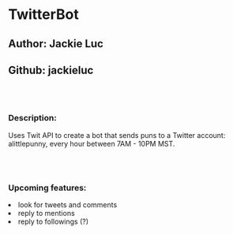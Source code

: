 # TwitterBot

<b>
<h2> Author: Jackie Luc </h2>
<h2> Github: jackieluc </h2>
</b>

<br></br>

<h3> Description: </h3>
<p>
Uses Twit API to create a bot that sends puns to a Twitter account: alittlepunny, every hour between 7AM - 10PM MST.
</p>

<br></br>

<h3> Upcoming features: </h3>
<li> look for tweets and comments </li>
<li> reply to mentions </li>
<li> reply to followings (?) </li>
